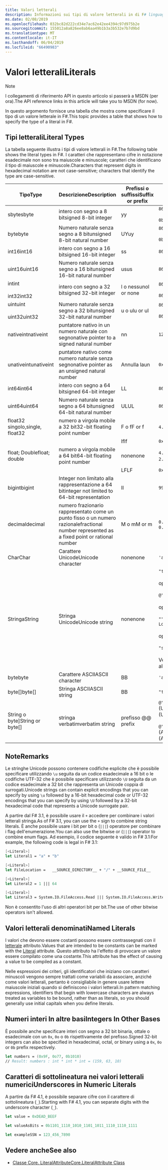 ```yaml
---
title: Valori letterali
description: Informazioni sui tipi di valore letterali in di F# linguaggio di programmazione.
ms.date: 02/08/2019
ms.openlocfilehash: 032bc82d222cd34e7ac62e42ee4394c97d975b2e
ms.sourcegitcommit: 155012a8a826ee8ab6aa49b1b3a3b532e7b7d9bd
ms.translationtype: MT
ms.contentlocale: it-IT
ms.lasthandoff: 06/04/2019
ms.locfileid: "66490983"
---
```

# <a name="literals"></a><span data-ttu-id="8b2e8-103">Valori letterali</span><span class="sxs-lookup"><span data-stu-id="8b2e8-103">Literals</span></span>

> [!NOTE]
> <span data-ttu-id="8b2e8-104">I collegamenti di riferimento API in questo articolo si passerà a MSDN (per ora).</span><span class="sxs-lookup"><span data-stu-id="8b2e8-104">The API reference links in this article will take you to MSDN (for now).</span></span>

<span data-ttu-id="8b2e8-105">In questo argomento fornisce una tabella che mostra come specificare il tipo di un valore letterale in F#.</span><span class="sxs-lookup"><span data-stu-id="8b2e8-105">This topic provides a table that shows how to specify the type of a literal in F#.</span></span>

## <a name="literal-types"></a><span data-ttu-id="8b2e8-106">Tipi letterali</span><span class="sxs-lookup"><span data-stu-id="8b2e8-106">Literal Types</span></span>

<span data-ttu-id="8b2e8-107">La tabella seguente illustra i tipi di valore letterali in F#.</span><span class="sxs-lookup"><span data-stu-id="8b2e8-107">The following table shows the literal types in F#.</span></span> <span data-ttu-id="8b2e8-108">I caratteri che rappresentano cifre in notazione esadecimale non sono tra maiuscole e minuscole; caratteri che identificano il tipo di maiuscole e minuscole.</span><span class="sxs-lookup"><span data-stu-id="8b2e8-108">Characters that represent digits in hexadecimal notation are not case-sensitive; characters that identify the type are case-sensitive.</span></span>

|<span data-ttu-id="8b2e8-109">Tipo</span><span class="sxs-lookup"><span data-stu-id="8b2e8-109">Type</span></span>|<span data-ttu-id="8b2e8-110">Descrizione</span><span class="sxs-lookup"><span data-stu-id="8b2e8-110">Description</span></span>|<span data-ttu-id="8b2e8-111">Prefissi o suffissi</span><span class="sxs-lookup"><span data-stu-id="8b2e8-111">Suffix or prefix</span></span>|<span data-ttu-id="8b2e8-112">Esempi</span><span class="sxs-lookup"><span data-stu-id="8b2e8-112">Examples</span></span>|
|----|-----------|----------------|--------|
|<span data-ttu-id="8b2e8-113">sbyte</span><span class="sxs-lookup"><span data-stu-id="8b2e8-113">sbyte</span></span>|<span data-ttu-id="8b2e8-114">intero con segno a 8 bit</span><span class="sxs-lookup"><span data-stu-id="8b2e8-114">signed 8-bit integer</span></span>|<span data-ttu-id="8b2e8-115">y</span><span class="sxs-lookup"><span data-stu-id="8b2e8-115">y</span></span>|`86y`<br /><br />`0b00000101y`|
|<span data-ttu-id="8b2e8-116">byte</span><span class="sxs-lookup"><span data-stu-id="8b2e8-116">byte</span></span>|<span data-ttu-id="8b2e8-117">Numero naturale senza segno a 8 bit</span><span class="sxs-lookup"><span data-stu-id="8b2e8-117">unsigned 8-bit natural number</span></span>|<span data-ttu-id="8b2e8-118">UY</span><span class="sxs-lookup"><span data-stu-id="8b2e8-118">uy</span></span>|`86uy`<br /><br />`0b00000101uy`|
|<span data-ttu-id="8b2e8-119">int16</span><span class="sxs-lookup"><span data-stu-id="8b2e8-119">int16</span></span>|<span data-ttu-id="8b2e8-120">intero con segno a 16 bit</span><span class="sxs-lookup"><span data-stu-id="8b2e8-120">signed 16-bit integer</span></span>|<span data-ttu-id="8b2e8-121">s</span><span class="sxs-lookup"><span data-stu-id="8b2e8-121">s</span></span>|`86s`|
|<span data-ttu-id="8b2e8-122">uint16</span><span class="sxs-lookup"><span data-stu-id="8b2e8-122">uint16</span></span>|<span data-ttu-id="8b2e8-123">Numero naturale senza segno a 16 bit</span><span class="sxs-lookup"><span data-stu-id="8b2e8-123">unsigned 16-bit natural number</span></span>|<span data-ttu-id="8b2e8-124">us</span><span class="sxs-lookup"><span data-stu-id="8b2e8-124">us</span></span>|`86us`|
|<span data-ttu-id="8b2e8-125">int</span><span class="sxs-lookup"><span data-stu-id="8b2e8-125">int</span></span><br /><br /><span data-ttu-id="8b2e8-126">int32</span><span class="sxs-lookup"><span data-stu-id="8b2e8-126">int32</span></span>|<span data-ttu-id="8b2e8-127">intero con segno a 32 bit</span><span class="sxs-lookup"><span data-stu-id="8b2e8-127">signed 32-bit integer</span></span>|<span data-ttu-id="8b2e8-128">l o nessuno</span><span class="sxs-lookup"><span data-stu-id="8b2e8-128">l or none</span></span>|`86`<br /><br />`86l`|
|<span data-ttu-id="8b2e8-129">uint</span><span class="sxs-lookup"><span data-stu-id="8b2e8-129">uint</span></span><br /><br /><span data-ttu-id="8b2e8-130">uint32</span><span class="sxs-lookup"><span data-stu-id="8b2e8-130">uint32</span></span>|<span data-ttu-id="8b2e8-131">Numero naturale senza segno a 32 bit</span><span class="sxs-lookup"><span data-stu-id="8b2e8-131">unsigned 32-bit natural number</span></span>|<span data-ttu-id="8b2e8-132">u o ul</span><span class="sxs-lookup"><span data-stu-id="8b2e8-132">u or ul</span></span>|`86u`<br /><br />`86ul`|
|<span data-ttu-id="8b2e8-133">nativeint</span><span class="sxs-lookup"><span data-stu-id="8b2e8-133">nativeint</span></span>|<span data-ttu-id="8b2e8-134">puntatore nativo in un numero naturale con segno</span><span class="sxs-lookup"><span data-stu-id="8b2e8-134">native pointer to a signed natural number</span></span>|<span data-ttu-id="8b2e8-135">n</span><span class="sxs-lookup"><span data-stu-id="8b2e8-135">n</span></span>|`123n`|
|<span data-ttu-id="8b2e8-136">unativeint</span><span class="sxs-lookup"><span data-stu-id="8b2e8-136">unativeint</span></span>|<span data-ttu-id="8b2e8-137">puntatore nativo come numero naturale senza segno</span><span class="sxs-lookup"><span data-stu-id="8b2e8-137">native pointer as an unsigned natural number</span></span>|<span data-ttu-id="8b2e8-138">Annulla la</span><span class="sxs-lookup"><span data-stu-id="8b2e8-138">un</span></span>|`0x00002D3Fun`|
|<span data-ttu-id="8b2e8-139">int64</span><span class="sxs-lookup"><span data-stu-id="8b2e8-139">int64</span></span>|<span data-ttu-id="8b2e8-140">intero con segno a 64 bit</span><span class="sxs-lookup"><span data-stu-id="8b2e8-140">signed 64-bit integer</span></span>|<span data-ttu-id="8b2e8-141">L</span><span class="sxs-lookup"><span data-stu-id="8b2e8-141">L</span></span>|`86L`|
|<span data-ttu-id="8b2e8-142">uint64</span><span class="sxs-lookup"><span data-stu-id="8b2e8-142">uint64</span></span>|<span data-ttu-id="8b2e8-143">Numero naturale senza segno a 64 bit</span><span class="sxs-lookup"><span data-stu-id="8b2e8-143">unsigned 64-bit natural number</span></span>|<span data-ttu-id="8b2e8-144">UL</span><span class="sxs-lookup"><span data-stu-id="8b2e8-144">UL</span></span>|`86UL`|
|<span data-ttu-id="8b2e8-145">float32 singolo,</span><span class="sxs-lookup"><span data-stu-id="8b2e8-145">single, float32</span></span>|<span data-ttu-id="8b2e8-146">numero a virgola mobile a 32 bit</span><span class="sxs-lookup"><span data-stu-id="8b2e8-146">32-bit floating point number</span></span>|<span data-ttu-id="8b2e8-147">F o f</span><span class="sxs-lookup"><span data-stu-id="8b2e8-147">F or f</span></span>|<span data-ttu-id="8b2e8-148">`4.14F` o `4.14f`</span><span class="sxs-lookup"><span data-stu-id="8b2e8-148">`4.14F` or `4.14f`</span></span>|
|||<span data-ttu-id="8b2e8-149">lf</span><span class="sxs-lookup"><span data-stu-id="8b2e8-149">lf</span></span>|`0x00000000lf`|
|<span data-ttu-id="8b2e8-150">float; Double</span><span class="sxs-lookup"><span data-stu-id="8b2e8-150">float; double</span></span>|<span data-ttu-id="8b2e8-151">numero a virgola mobile a 64 bit</span><span class="sxs-lookup"><span data-stu-id="8b2e8-151">64-bit floating point number</span></span>|<span data-ttu-id="8b2e8-152">none</span><span class="sxs-lookup"><span data-stu-id="8b2e8-152">none</span></span>|<span data-ttu-id="8b2e8-153">`4.14` o `2.3E+32` o `2.3e+32`</span><span class="sxs-lookup"><span data-stu-id="8b2e8-153">`4.14` or `2.3E+32` or `2.3e+32`</span></span>|
|||<span data-ttu-id="8b2e8-154">LF</span><span class="sxs-lookup"><span data-stu-id="8b2e8-154">LF</span></span>|`0x0000000000000000LF`|
|<span data-ttu-id="8b2e8-155">bigint</span><span class="sxs-lookup"><span data-stu-id="8b2e8-155">bigint</span></span>|<span data-ttu-id="8b2e8-156">Integer non limitato alla rappresentazione a 64 bit</span><span class="sxs-lookup"><span data-stu-id="8b2e8-156">integer not limited to 64-bit representation</span></span>|<span data-ttu-id="8b2e8-157">I</span><span class="sxs-lookup"><span data-stu-id="8b2e8-157">I</span></span>|`9999999999999999999999999999I`|
|<span data-ttu-id="8b2e8-158">decimal</span><span class="sxs-lookup"><span data-stu-id="8b2e8-158">decimal</span></span>|<span data-ttu-id="8b2e8-159">numero frazionario rappresentato come un punto fisso o un numero razionale</span><span class="sxs-lookup"><span data-stu-id="8b2e8-159">fractional number represented as a fixed point or rational number</span></span>|<span data-ttu-id="8b2e8-160">M o m</span><span class="sxs-lookup"><span data-stu-id="8b2e8-160">M or m</span></span>|<span data-ttu-id="8b2e8-161">`0.7833M` o `0.7833m`</span><span class="sxs-lookup"><span data-stu-id="8b2e8-161">`0.7833M` or `0.7833m`</span></span>|
|<span data-ttu-id="8b2e8-162">Char</span><span class="sxs-lookup"><span data-stu-id="8b2e8-162">Char</span></span>|<span data-ttu-id="8b2e8-163">Carattere Unicode</span><span class="sxs-lookup"><span data-stu-id="8b2e8-163">Unicode character</span></span>|<span data-ttu-id="8b2e8-164">none</span><span class="sxs-lookup"><span data-stu-id="8b2e8-164">none</span></span>|`'a'`|
|<span data-ttu-id="8b2e8-165">Stringa</span><span class="sxs-lookup"><span data-stu-id="8b2e8-165">String</span></span>|<span data-ttu-id="8b2e8-166">Stringa Unicode</span><span class="sxs-lookup"><span data-stu-id="8b2e8-166">Unicode string</span></span>|<span data-ttu-id="8b2e8-167">none</span><span class="sxs-lookup"><span data-stu-id="8b2e8-167">none</span></span>|`"text\n"`<br /><br /><span data-ttu-id="8b2e8-168">oppure</span><span class="sxs-lookup"><span data-stu-id="8b2e8-168">or</span></span><br /><br />`@"c:\filename"`<br /><br /><span data-ttu-id="8b2e8-169">oppure</span><span class="sxs-lookup"><span data-stu-id="8b2e8-169">or</span></span><br /><br />`"""<book title="Paradise Lost">"""`<br /><br /><span data-ttu-id="8b2e8-170">oppure</span><span class="sxs-lookup"><span data-stu-id="8b2e8-170">or</span></span><br /><br />`"string1" + "string2"`<br /><br /><span data-ttu-id="8b2e8-171">Vedere anche [stringhe](Strings.md).</span><span class="sxs-lookup"><span data-stu-id="8b2e8-171">See also [Strings](Strings.md).</span></span>|
|<span data-ttu-id="8b2e8-172">byte</span><span class="sxs-lookup"><span data-stu-id="8b2e8-172">byte</span></span>|<span data-ttu-id="8b2e8-173">Carattere ASCII</span><span class="sxs-lookup"><span data-stu-id="8b2e8-173">ASCII character</span></span>|<span data-ttu-id="8b2e8-174">B</span><span class="sxs-lookup"><span data-stu-id="8b2e8-174">B</span></span>|`'a'B`|
|<span data-ttu-id="8b2e8-175">byte[]</span><span class="sxs-lookup"><span data-stu-id="8b2e8-175">byte[]</span></span>|<span data-ttu-id="8b2e8-176">Stringa ASCII</span><span class="sxs-lookup"><span data-stu-id="8b2e8-176">ASCII string</span></span>|<span data-ttu-id="8b2e8-177">B</span><span class="sxs-lookup"><span data-stu-id="8b2e8-177">B</span></span>|`"text"B`|
|<span data-ttu-id="8b2e8-178">String o byte]</span><span class="sxs-lookup"><span data-stu-id="8b2e8-178">String or byte[]</span></span>|<span data-ttu-id="8b2e8-179">stringa verbatim</span><span class="sxs-lookup"><span data-stu-id="8b2e8-179">verbatim string</span></span>|<span data-ttu-id="8b2e8-180">prefisso @</span><span class="sxs-lookup"><span data-stu-id="8b2e8-180">@ prefix</span></span>|<span data-ttu-id="8b2e8-181">`@"\\server\share"` (Unicode)</span><span class="sxs-lookup"><span data-stu-id="8b2e8-181">`@"\\server\share"` (Unicode)</span></span><br /><br /><span data-ttu-id="8b2e8-182">`@"\\server\share"B` (ASCII)</span><span class="sxs-lookup"><span data-stu-id="8b2e8-182">`@"\\server\share"B` (ASCII)</span></span>|

## <a name="remarks"></a><span data-ttu-id="8b2e8-183">Note</span><span class="sxs-lookup"><span data-stu-id="8b2e8-183">Remarks</span></span>

<span data-ttu-id="8b2e8-184">Le stringhe Unicode possono contenere codifiche esplicite che è possibile specificare utilizzando `\u` seguita da un codice esadecimale a 16 bit o le codifiche UTF-32 che è possibile specificare utilizzando `\U` seguita da un codice esadecimale a 32 bit che rappresenta un Unicode coppia di surrogati.</span><span class="sxs-lookup"><span data-stu-id="8b2e8-184">Unicode strings can contain explicit encodings that you can specify by using `\u` followed by a 16-bit hexadecimal code or UTF-32 encodings that you can specify by using `\U` followed by a 32-bit hexadecimal code that represents a Unicode surrogate pair.</span></span>

<span data-ttu-id="8b2e8-185">A partire dal F# 3.1, è possibile usare il `+` accedere per combinare i valori letterali stringa.</span><span class="sxs-lookup"><span data-stu-id="8b2e8-185">As of F# 3.1, you can use the `+` sign to combine string literals.</span></span> <span data-ttu-id="8b2e8-186">È anche possibile usare i bit per bit o (`|||`) operatore per combinare i flag dell'enumerazione.</span><span class="sxs-lookup"><span data-stu-id="8b2e8-186">You can also use the bitwise or (`|||`) operator to combine enum flags.</span></span> <span data-ttu-id="8b2e8-187">Ad esempio, il codice seguente è valido in F# 3.1:</span><span class="sxs-lookup"><span data-stu-id="8b2e8-187">For example, the following code is legal in F# 3.1:</span></span>

```fsharp
[<Literal>]
let Literal1 = "a" + "b"

[<Literal>]
let FileLocation =   __SOURCE_DIRECTORY__ + "/" + __SOURCE_FILE__

[<Literal>]
let Literal2 = 1 ||| 64

[<Literal>]
let Literal3 = System.IO.FileAccess.Read ||| System.IO.FileAccess.Write
```

<span data-ttu-id="8b2e8-188">Non è consentito l'uso di altri operatori bit per bit.</span><span class="sxs-lookup"><span data-stu-id="8b2e8-188">The use of other bitwise operators isn't allowed.</span></span>

## <a name="named-literals"></a><span data-ttu-id="8b2e8-189">Valori letterali denominati</span><span class="sxs-lookup"><span data-stu-id="8b2e8-189">Named Literals</span></span>

<span data-ttu-id="8b2e8-190">I valori che devono essere costanti possono essere contrassegnati con il [letterale](https://msdn.microsoft.com/library/465f36ce-d146-41c0-b425-679c509cd285) attributo.</span><span class="sxs-lookup"><span data-stu-id="8b2e8-190">Values that are intended to be constants can be marked with the [Literal](https://msdn.microsoft.com/library/465f36ce-d146-41c0-b425-679c509cd285) attribute.</span></span> <span data-ttu-id="8b2e8-191">Questo attributo ha l'effetto di provocare un valore essere compilato come una costante.</span><span class="sxs-lookup"><span data-stu-id="8b2e8-191">This attribute has the effect of causing a value to be compiled as a constant.</span></span>

<span data-ttu-id="8b2e8-192">Nelle espressioni dei criteri, gli identificatori che iniziano con caratteri minuscoli vengono sempre trattati come variabili da associare, anziché come valori letterali, pertanto è consigliabile in genere usare lettere maiuscole iniziali quando si definiscono i valori letterali.</span><span class="sxs-lookup"><span data-stu-id="8b2e8-192">In pattern matching expressions, identifiers that begin with lowercase characters are always treated as variables to be bound, rather than as literals, so you should generally use initial capitals when you define literals.</span></span>

## <a name="integers-in-other-bases"></a><span data-ttu-id="8b2e8-193">Numeri interi In altre basi</span><span class="sxs-lookup"><span data-stu-id="8b2e8-193">Integers In Other Bases</span></span>

<span data-ttu-id="8b2e8-194">È possibile anche specificare interi con segno a 32 bit binaria, ottale o esadecimale con un `0x`, `0o` o `0b` rispettivamente del prefisso.</span><span class="sxs-lookup"><span data-stu-id="8b2e8-194">Signed 32-bit integers can also be specified in hexadecimal, octal, or binary using a `0x`, `0o` or `0b` prefix respectively.</span></span>

```fsharp
let numbers = (0x9F, 0o77, 0b1010)
// Result: numbers : int * int * int = (159, 63, 10)
```

## <a name="underscores-in-numeric-literals"></a><span data-ttu-id="8b2e8-195">Caratteri di sottolineatura nei valori letterali numerici</span><span class="sxs-lookup"><span data-stu-id="8b2e8-195">Underscores in Numeric Literals</span></span>

<span data-ttu-id="8b2e8-196">A partire da F# 4.1, è possibile separare cifre con il carattere di sottolineatura (`_`).</span><span class="sxs-lookup"><span data-stu-id="8b2e8-196">Starting with F# 4.1, you can separate digits with the underscore character (`_`).</span></span>

```fsharp
let value = 0xDEAD_BEEF

let valueAsBits = 0b1101_1110_1010_1101_1011_1110_1110_1111

let exampleSSN = 123_456_7890
```

## <a name="see-also"></a><span data-ttu-id="8b2e8-197">Vedere anche</span><span class="sxs-lookup"><span data-stu-id="8b2e8-197">See also</span></span>

- [<span data-ttu-id="8b2e8-198">Classe Core. LiteralAttribute</span><span class="sxs-lookup"><span data-stu-id="8b2e8-198">Core.LiteralAttribute Class</span></span>](https://msdn.microsoft.com/visualfsharpdocs/conceptual/core.literalattribute-class-%5bfsharp%5d)

